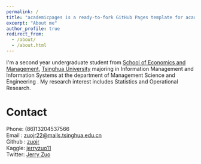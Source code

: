 ```yaml
---
permalink: /
title: "academicpages is a ready-to-fork GitHub Pages template for academic personal websites"
excerpt: "About me"
author_profile: true
redirect_from: 
  - /about/
  - /about.html
---
```


I'm a second year undergraduate student from [School of Economics and Management](https://www.sem.tsinghua.edu.cn/en/), [Tsinghua University](https://www.tsinghua.edu.cn/en/) majoring in Information Management and Information Systems at the department of Management Science and Engineering . My research interest includes Statistics and Operational Research.

Contact
======
Phone: (86)13204537566<br/>
Email : zuojr22@mails.tsinghua.edu.cn<br/>
Github : [zuojr](https://github.com/zuojr)<br/>
Kaggle: [jerryzuo11](https://www.kaggle.com/jerryzuo11)<br/> 
Twitter: [Jerry Zuo](https://twitter.com/JerryZuo175178)<br/>
